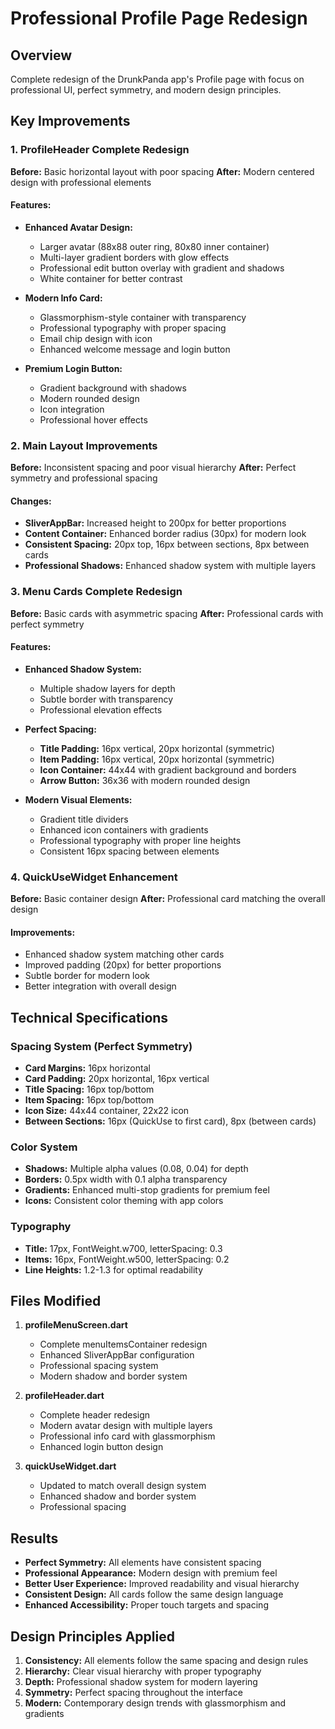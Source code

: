 # Professional Profile Page Redesign

## Overview
Complete redesign of the DrunkPanda app's Profile page with focus on professional UI, perfect symmetry, and modern design principles.

## Key Improvements

### 1. ProfileHeader Complete Redesign
**Before:** Basic horizontal layout with poor spacing
**After:** Modern centered design with professional elements

#### Features:
- **Enhanced Avatar Design:**
  - Larger avatar (88x88 outer ring, 80x80 inner container)
  - Multi-layer gradient borders with glow effects
  - Professional edit button overlay with gradient and shadows
  - White container for better contrast

- **Modern Info Card:**
  - Glassmorphism-style container with transparency
  - Professional typography with proper spacing
  - Email chip design with icon
  - Enhanced welcome message and login button

- **Premium Login Button:**
  - Gradient background with shadows
  - Modern rounded design
  - Icon integration
  - Professional hover effects

### 2. Main Layout Improvements
**Before:** Inconsistent spacing and poor visual hierarchy
**After:** Perfect symmetry and professional spacing

#### Changes:
- **SliverAppBar:** Increased height to 200px for better proportions
- **Content Container:** Enhanced border radius (30px) for modern look
- **Consistent Spacing:** 20px top, 16px between sections, 8px between cards
- **Professional Shadows:** Enhanced shadow system with multiple layers

### 3. Menu Cards Complete Redesign
**Before:** Basic cards with asymmetric spacing
**After:** Professional cards with perfect symmetry

#### Features:
- **Enhanced Shadow System:**
  - Multiple shadow layers for depth
  - Subtle border with transparency
  - Professional elevation effects

- **Perfect Spacing:**
  - **Title Padding:** 16px vertical, 20px horizontal (symmetric)
  - **Item Padding:** 16px vertical, 20px horizontal (symmetric)
  - **Icon Container:** 44x44 with gradient background and borders
  - **Arrow Button:** 36x36 with modern rounded design

- **Modern Visual Elements:**
  - Gradient title dividers
  - Enhanced icon containers with gradients
  - Professional typography with proper line heights
  - Consistent 16px spacing between elements

### 4. QuickUseWidget Enhancement
**Before:** Basic container design
**After:** Professional card matching the overall design

#### Improvements:
- Enhanced shadow system matching other cards
- Improved padding (20px) for better proportions
- Subtle border for modern look
- Better integration with overall design

## Technical Specifications

### Spacing System (Perfect Symmetry)
- **Card Margins:** 16px horizontal
- **Card Padding:** 20px horizontal, 16px vertical
- **Title Spacing:** 16px top/bottom
- **Item Spacing:** 16px top/bottom
- **Icon Size:** 44x44 container, 22x22 icon
- **Between Sections:** 16px (QuickUse to first card), 8px (between cards)

### Color System
- **Shadows:** Multiple alpha values (0.08, 0.04) for depth
- **Borders:** 0.5px width with 0.1 alpha transparency
- **Gradients:** Enhanced multi-stop gradients for premium feel
- **Icons:** Consistent color theming with app colors

### Typography
- **Title:** 17px, FontWeight.w700, letterSpacing: 0.3
- **Items:** 16px, FontWeight.w500, letterSpacing: 0.2
- **Line Heights:** 1.2-1.3 for optimal readability

## Files Modified

1. **profileMenuScreen.dart**
   - Complete menuItemsContainer redesign
   - Enhanced SliverAppBar configuration
   - Professional spacing system
   - Modern shadow and border system

2. **profileHeader.dart**
   - Complete header redesign
   - Modern avatar design with multiple layers
   - Professional info card with glassmorphism
   - Enhanced login button design

3. **quickUseWidget.dart**
   - Updated to match overall design system
   - Enhanced shadow and border system
   - Professional spacing

## Results
- **Perfect Symmetry:** All elements have consistent spacing
- **Professional Appearance:** Modern design with premium feel
- **Better User Experience:** Improved readability and visual hierarchy
- **Consistent Design:** All cards follow the same design language
- **Enhanced Accessibility:** Proper touch targets and spacing

## Design Principles Applied
1. **Consistency:** All elements follow the same spacing and design rules
2. **Hierarchy:** Clear visual hierarchy with proper typography
3. **Depth:** Professional shadow system for modern layering
4. **Symmetry:** Perfect spacing throughout the interface
5. **Modern:** Contemporary design trends with glassmorphism and gradients

